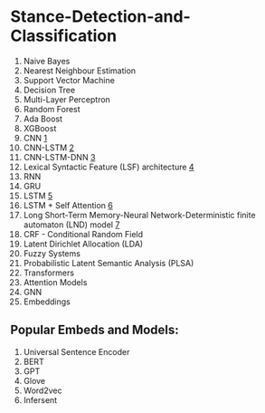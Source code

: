 # Stance-Detection-and-Classification

1. Naive Bayes
2. Nearest Neighbour Estimation
3. Support Vector Machine
4. Decision Tree
5. Multi-Layer Perceptron
6. Random Forest
7. Ada Boost
8. XGBoost
9. CNN [1](https://ieeexplore.ieee.org/document/8851136)
10. CNN-LSTM [2](https://ieeexplore.ieee.org/document/9178321)
11. CNN-LSTM-DNN [3](https://ieeexplore.ieee.org/document/9178321)
12. Lexical Syntactic Feature (LSF) architecture [4](https://www.computer.org/csdl/proceedings-article/passat-socialcom/2012/06406271/12OmNzcxZbe)
13. RNN
14. GRU
15. LSTM [5](https://www.mitpressjournals.org/doi/abs/10.1162/neco.1997.9.8.1735)
16. LSTM + Self Attention [6](https://arxiv.org/ftp/arxiv/papers/2006/2006.15585.pdf)
17. Long Short-Term Memory-Neural Network-Deterministic finite automaton (LND) model [7](https://ieeexplore.ieee.org/document/8757714)
18. CRF - Conditional Random Field
19. Latent Dirichlet Allocation (LDA)
20. Fuzzy Systems
21. Probabilistic Latent Semantic Analysis (PLSA)
22. Transformers
23. Attention Models
24. GNN
25. Embeddings

## Popular Embeds and Models:

1. Universal Sentence Encoder
2. BERT
3. GPT
4. Glove
5. Word2vec
6. Infersent
